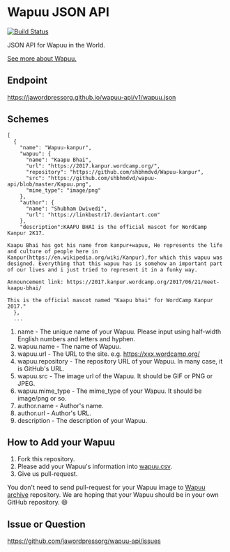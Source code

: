 # Wapuu JSON API
[![Build Status](https://travis-ci.org/jawordpressorg/wapuu-api.svg?branch=master)](https://travis-ci.org/jawordpressorg/wapuu-api)

JSON API for Wapuu in the World.

[See more about Wapuu.](http://jawordpressorg.github.io/wapuu/)

## Endpoint

https://jawordpressorg.github.io/wapuu-api/v1/wapuu.json

## Schemes

```
[
  {
    "name": "Wapuu-kanpur",
    "wapuu": {
      "name": "Kaapu Bhai",
      "url": "https://2017.kanpur.wordcamp.org/",
      "repository": "https://github.com/shbhmdvd/Wapuu-kanpur",
      "src": "https://github.com/shbhmdvd/wapuu-api/blob/master/Kapuu.png",
      "mime_type": "image/png"
    },
    "author": {
      "name": "Shubham Dwivedi",
      "url": "https://linkbustr17.deviantart.com"
    },
    "description":KAAPU BHAI is the official mascot for WordCamp Kanpur 2K17.

Kaapu Bhai has got his name from kanpur+wapuu, He represents the life and culture of people here in Kanpur(https://en.wikipedia.org/wiki/Kanpur),for which this wapuu was designed. Everything that this wapuu has is somehow an important part of our lives and i just tried to represent it in a funky way.

Announcement link: https://2017.kanpur.wordcamp.org/2017/06/21/meet-kaapu-bhai/

This is the official mascot named "Kaapu bhai" for WordCamp Kanpur 2017."
  },
  ...
```

1. name - The unique name of your Wapuu. Please input using half-width English numbers and letters and hyphen.
2. wapuu.name - The name of Wapuu.
3. wapuu.url - The URL to the site. e.g. https://xxx.wordcamp.org/
4. wapuu.repository - The repository URL of your Wapuu. In many case, it is GitHub's URL.
5. wapuu.src - The image url of the Wapuu. It should be GIF or PNG or JPEG.
6. wapuu.mime_type - The mime_type of your Wapuu. It should be image/png or so.
7. author.name - Author's name.
8. author.url - Author's URL.
9. description - The description of your Wapuu.

## How to Add your Wapuu

1. Fork this repository.
2. Please add your Wapuu's information into [wapuu.csv](https://github.com/jawordpressorg/wapuu-api/blob/master/wapuu.csv).
3. Give us pull-request.

You don't need to send pull-request for your Wapuu image to [Wapuu archive](http://jawordpressorg.github.io/wapuu/) repository.
We are hoping that your Wapuu should be in your own GitHub repository. :smile:

## Issue or Question

https://github.com/jawordpressorg/wapuu-api/issues
